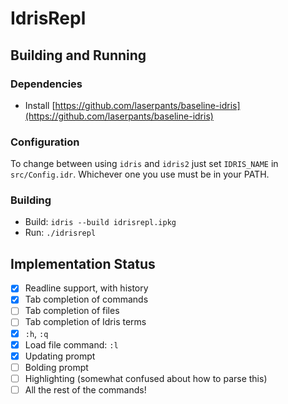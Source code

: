 # IdrisRepl

## Building and Running

### Dependencies

- Install [https://github.com/laserpants/baseline-idris](https://github.com/laserpants/baseline-idris)

### Configuration

To change between using `idris` and `idris2` just set `IDRIS_NAME` in `src/Config.idr`. Whichever one you use must be in your PATH.

### Building

- Build: `idris --build idrisrepl.ipkg`
- Run: `./idrisrepl`

## Implementation Status

- [x] Readline support, with history
- [x] Tab completion of commands
- [ ] Tab completion of files
- [ ] Tab completion of Idris terms
- [x] `:h`, `:q`
- [x] Load file command: `:l`
- [x] Updating prompt
- [ ] Bolding prompt
- [ ] Highlighting (somewhat confused about how to parse this)
- [ ] All the rest of the commands!

